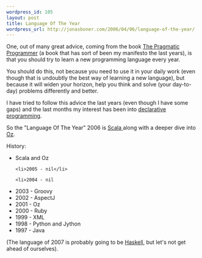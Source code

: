 ```yaml
--- 
wordpress_id: 105
layout: post
title: Language Of The Year
wordpress_url: http://jonasboner.com/2006/04/06/language-of-the-year/
---
```

One, out of many great advice, coming from the book <a href="http://www.amazon.com/gp/product/020161622X/sr=8-1/qid=1144104507/ref=pd_bbs_1/104-3443519-2815145?%5Fencoding=UTF8">The Pragmatic Programmer</a> (a book that has sort of been my manifesto the last years), is that you should try to learn a new programming language every year. 

You should do this, not because you need to use it in your daily work (even though that is undoubtly the best way of learning a new language), but because it will widen your horizon, help you think and solve (your day-to-day) problems differently and better.  

I have tried to follow this advice the last years (even though I have some gaps) and the last months my interest has been into <a href="http://en.wikipedia.org/wiki/Declarative_programming">declarative programming</a>.

So the "Language Of The Year" 2006 is <a href="http://scala.epfl.ch/">Scala </a>along with a deeper dive into <a href="http://www.mozart-oz.org/">Oz</a>. 

History:

<ul>
	<li>Scala and Oz</li>

	<li>2005 - nil</li>

	<li>2004 - nil
</li>
	<li>2003 - Groovy
</li>
	<li>2002 - AspectJ
</li>
	<li>2001 - Oz
</li>
	<li>2000 - Ruby
</li>
	<li>1999 - XML
</li>
	<li>1998 - Python and Jython
</li>
	<li>1997 - Java
</li>
</ul>

(The language of 2007 is probably going to be <a href="http://en.wikipedia.org/wiki/Haskell_programming_language">Haskell</a>, but let's not get ahead of ourselves). 

